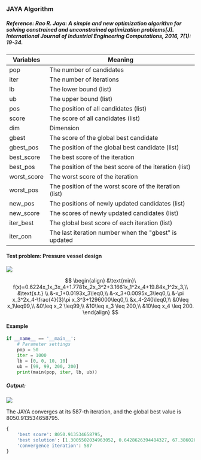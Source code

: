### JAYA Algorithm

##### Reference: Rao R. Jaya: A simple and new optimization algorithm for solving constrained and unconstrained optimization problems[J]. International Journal of Industrial Engineering Computations, 2016, 7(1): 19-34.

| Variables   | Meaning                                                 |
| ----------- | ------------------------------------------------------- |
| pop         | The number of candidates                                |
| iter        | The number of iterations                                |
| lb          | The lower bound (list)                                  |
| ub          | The upper bound (list)                                  |
| pos         | The position of all candidates (list)                   |
| score       | The score of all candidates (list)                      |
| dim         | Dimension                                               |
| gbest       | The score of the global best candidate               |
| gbest_pos   | The position of the global best candidate (list)           |
| best_score  | The best score of the iteration                         |
| best_pos    | The position of the best score of the iteration (list)  |
| worst_score | The worst score of the iteration                        |
| worst_pos   | The position of the worst score of the iteration (list) |
| new_pos     | The positions of newly updated candidates (list)        |
| new_score   | The scores of newly updated candidates (list)           |
| iter_best   | The global best score of each iteration (list)          |
| iter_con    | The last iteration number when the "gbest" is updated   |

#### Test problem: Pressure vessel design

![](https://github.com/Xavier-MaYiMing/JAYA-Algorithm/blob/main/Pressure%20vessel%20design.png)

$$
\begin{align}
&\text{min}\ f(x)=0.6224x_1x_3x_4+1.7781x_2x_3^2+3.1661x_1^2x_4+19.84x_1^2x_3,\\
&\text{s.t.} \\
&-x_1+0.0193x_3\leq0,\\
&-x_3+0.0095x_3\leq0,\\
&-\pi x_3^2x_4-\frac{4}{3}\pi x_3^3+1296000\leq0,\\
&x_4-240\leq0,\\
&0\leq x_1\leq99,\\
&0\leq x_2 \leq99,\\
&10\leq x_3 \leq 200,\\
&10\leq x_4 \leq 200.
\end{align}
$$


#### Example

```python
if __name__ == '__main__':
    # Parameter settings
    pop = 50
    iter = 1000
    lb = [0, 0, 10, 10]
    ub = [99, 99, 200, 200]
    print(main(pop, iter, lb, ub))
```

##### Output:

![](https://github.com/Xavier-MaYiMing/JAYA-Algorithm/blob/main/convergence%20curve.png)

The JAYA converges at its 587-th iteration, and the global best value is 8050.913534658795. 

```python
{
    'best score': 8050.913534658795, 
    'best solution': [1.3005502034963052, 0.6428626394484327, 67.3860209065443, 10.0], 
    'convergence iteration': 587
}
```


